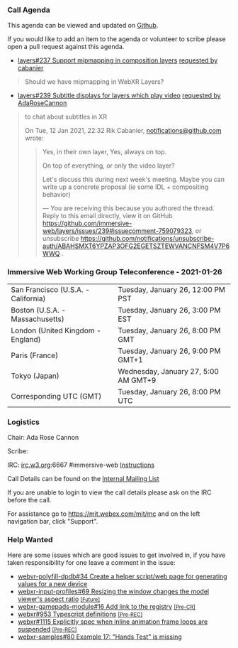 ### Call Agenda

This agenda can be viewed and updated on [Github](https://github.com/immersive-web/administrivia/blob/main/meetings/wg/2021-01-26-Immersive_Web_Working_Group_Teleconference-agenda.md).

If you would like to add an item to the agenda or volunteer to scribe please open a pull request against this agenda.

* [layers#237 Support mipmapping in composition layers](https://github.com/immersive-web/layers/issues/237) [requested by cabanier](https://github.com/immersive-web/layers/issues/237#issuecomment-763087003)
> Should we have mipmapping in WebXR Layers?

* [layers#239 Subtitle displays for layers which play video](https://github.com/immersive-web/layers/issues/239) [requested by AdaRoseCannon](https://github.com/immersive-web/layers/issues/239#issuecomment-759089747)
> to chat about subtitles in XR
>
>On Tue, 12 Jan 2021, 22:32 Rik Cabanier, <notifications@github.com> wrote:
>
>> Yes, in their own layer, Yes, always on top.
>>
>> On top of everything, or only the video layer?
>>
>> Let's discuss this during next week's meeting. Maybe you can write up a
>> concrete proposal (ie some IDL + compositing behavior)
>>
>> —
>> You are receiving this because you authored the thread.
>> Reply to this email directly, view it on GitHub
>> <https://github.com/immersive-web/layers/issues/239#issuecomment-759079323>,
>> or unsubscribe
>> <https://github.com/notifications/unsubscribe-auth/ABAHSMXT6YPZAP3OFG2EGETSZTEWVANCNFSM4V7P6WWQ>
>> .
>>

### Immersive Web Working Group Teleconference - 2021-01-26

<table>
<tr><td> San Francisco (U.S.A. - California) <td> Tuesday, January 26, 12:00 PM PST
<tr><td> Boston (U.S.A. - Massachusetts) <td> Tuesday, January 26, 3:00 PM EST
<tr><td> London (United Kingdom - England) <td> Tuesday, January 26, 8:00 PM GMT
<tr><td> Paris (France) <td> Tuesday, January 26, 9:00 PM GMT+1
<tr><td> Tokyo (Japan) <td> Wednesday, January 27, 5:00 AM GMT+9
<tr><td> Corresponding UTC (GMT) <td> Tuesday, January 26, 8:00 PM UTC
</table>

### Logistics

Chair: Ada Rose Cannon

Scribe:

IRC: [irc.w3.org](http://irc.w3.org/):6667 #immersive-web [Instructions](https://github.com/immersive-web/administrivia/blob/main/IRC.md)

Call Details can be found on the [Internal Mailing List](https://lists.w3.org/Archives/Member/internal-immersive-web/2019Feb/0002.html)

If you are unable to login to view the call details please ask on the IRC before the call.

For assistance go to https://mit.webex.com/mit/mc  and on the left navigation bar, click "Support".

### Help Wanted

Here are some issues which are good issues to get involved in, if you have taken responsibility for one leave a comment in the issue:

- [webvr-polyfill-dpdb#34 Create a helper script/web page for generating values for a new device](https://github.com/immersive-web/webvr-polyfill-dpdb/issues/34)
- [webxr-input-profiles#69 Resizing the window changes the model viewer's aspect ratio](https://github.com/immersive-web/webxr-input-profiles/issues/69) [<small>[Future]</small>](https://api.github.com/repos/immersive-web/webxr-input-profiles/milestones/4)
- [webxr-gamepads-module#16 Add link to the registry](https://github.com/immersive-web/webxr-gamepads-module/issues/16) [<small>[Pre-CR]</small>](https://api.github.com/repos/immersive-web/webxr-gamepads-module/milestones/1)
- [webxr#953 Typescript definitions](https://github.com/immersive-web/webxr/issues/953) [<small>[Pre-REC]</small>](https://api.github.com/repos/immersive-web/webxr/milestones/16)
- [webxr#1115 Explicitly spec when inline animation frame loops are suspended](https://github.com/immersive-web/webxr/issues/1115) [<small>[Pre-REC]</small>](https://api.github.com/repos/immersive-web/webxr/milestones/16)
- [webxr-samples#80 Example 17: "Hands Test" is missing](https://github.com/immersive-web/webxr-samples/issues/80)


              
